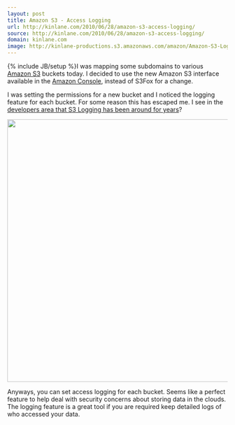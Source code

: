 ```yaml
---
layout: post
title: Amazon S3 - Access Logging
url: http://kinlane.com/2010/06/28/amazon-s3-access-logging/
source: http://kinlane.com/2010/06/28/amazon-s3-access-logging/
domain: kinlane.com
image: http://kinlane-productions.s3.amazonaws.com/amazon/Amazon-S3-Logging.PNG
---
```

{% include JB/setup %}I was mapping some subdomains to various <a href="http://www.kinlane.com/category/amazon/amazon-s3/">Amazon S3</a> buckets today. I decided to use the new Amazon S3 interface available in the <a href="http://www.kinlane.com/category/amazon/amazon-console/">Amazon Console</a>, instead of S3Fox for a change.<p></p>
I was setting the permissions for a new bucket and I noticed the logging feature for each bucket. For some reason this has escaped me. I see in the <a href="http://developer.amazonwebservices.com/connect/entry.jspa?externalID=422" target="_blank">developers area that S3 Logging has been around for years</a>?<p></p>
<img class="alignnone" title="Amazon S3 Logging" src="http://kinlane-productions.s3.amazonaws.com/amazon/Amazon-S3-Logging.PNG" alt="" width="600" align="center" /><p></p>
Anyways, you can set access logging for each bucket. Seems like a perfect feature to help deal with security concerns about storing data in the clouds. The logging feature is a great tool if you are required keep detailed logs of who accessed your data.